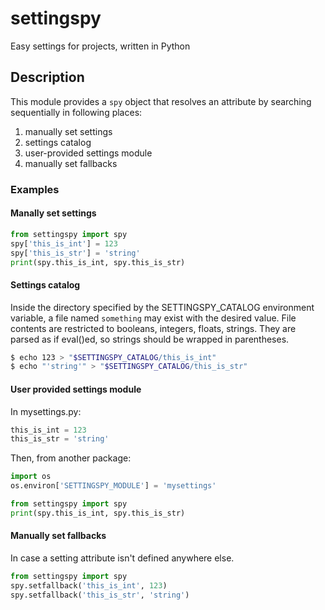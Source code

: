 # settingspy #

Easy settings for projects, written in Python

## Description ##

This module provides a `spy` object that resolves an attribute by
searching sequentially in following places:

1. manually set settings
2. settings catalog
3. user-provided settings module
4. manually set fallbacks


### Examples ###

#### Manally set settings ####

```python
from settingspy import spy
spy['this_is_int'] = 123
spy['this_is_str'] = 'string'
print(spy.this_is_int, spy.this_is_str)
```

#### Settings catalog ####

Inside the directory specified by the SETTINGSPY_CATALOG environment
variable, a file named `something` may exist with the desired value.
File contents are restricted to booleans, integers, floats, strings.
They are parsed as if eval()ed, so strings should be wrapped in
parentheses.

```bash
$ echo 123 > "$SETTINGSPY_CATALOG/this_is_int"
$ echo "'string'" > "$SETTINGSPY_CATALOG/this_is_str"
```

#### User provided settings module ####

In mysettings.py:
```python
this_is_int = 123
this_is_str = 'string'
```

Then, from another package:
```python
import os
os.environ['SETTINGSPY_MODULE'] = 'mysettings'

from settingspy import spy
print(spy.this_is_int, spy.this_is_str)
```

#### Manually set fallbacks

In case a setting attribute isn't defined anywhere else.

```python
from settingspy import spy
spy.setfallback('this_is_int', 123)
spy.setfallback('this_is_str', 'string')
```
